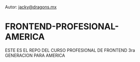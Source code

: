 Autor: jacky@dragons.mx

FRONTEND-PROFESIONAL-AMERICA
============================

ESTE ES EL REPO DEL CURSO PROFESIONAL DE FRONTEND 3ra GENERACION PARA AMERICA

